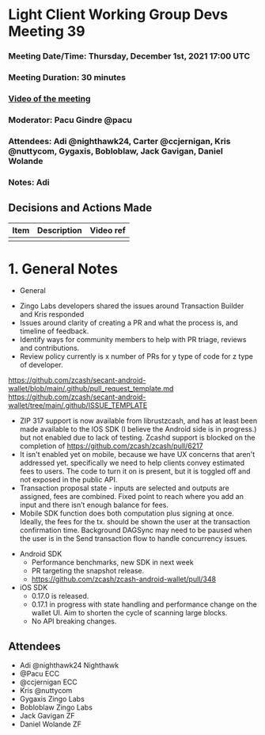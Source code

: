 # Light Client Working Group Devs Meeting 39
### Meeting Date/Time: Thursday, December 1st, 2021 17:00 UTC
### Meeting Duration: 30 minutes
### [Video of the meeting](not-recorded)
### Moderator: Pacu Gindre @pacu
### Attendees: Adi @nighthawk24, Carter @ccjernigan, Kris @nuttycom, Gygaxis, Bobloblaw, Jack Gavigan, Daniel Wolande
### Notes: Adi

## Decisions and Actions Made
| Item | Description | Video ref |
| ------------- | ----------- | --------- |
| | ||


# 1. General Notes
* General

 - Zingo Labs developers shared the issues around Transaction Builder and Kris responded
 - Issues around clarity of creating a PR and what the process is, and timeline of feedback.
 - Identify ways for community members to help with PR triage, reviews and contributions.
 - Review policy currently is x number of PRs for y type of code for z type of developer. 

https://github.com/zcash/secant-android-wallet/blob/main/.github/pull_request_template.md
https://github.com/zcash/secant-android-wallet/tree/main/.github/ISSUE_TEMPLATE

 - ZIP 317 support is now available from librustzcash, and has at least been made available to the IOS SDK (I believe the Android side is in progress.) but not enabled due to lack of testing. Zcashd support is blocked on the completion of https://github.com/zcash/zcash/pull/6217
 - It isn't enabled yet on mobile, because we have UX concerns that aren't addressed yet. specifically we need to help clients convey estimated fees to users. The code to turn it on is present, but it is toggled off and not exposed in the public API.
 - Transaction proposal state - inputs are selected and outputs are assigned, fees are combined. Fixed point to reach where you add an input and there isn’t enough balance for fees.
 - Mobile SDK function does both computation plus signing at once. Ideally, the fees for the tx. should be shown the user at the transaction confirmation time. Background DAGSync may need to be paused when the user is in the Send transaction flow to handle concurrency issues.

* Android SDK
  - Performance  benchmarks, new SDK in next week
  - PR targeting the snapshot release.
  - https://github.com/zcash/zcash-android-wallet/pull/348
* iOS SDK
  - 0.17.0 is released.
  - 0.17.1 in progress with state handling and performance change on the wallet UI. Aim to shorten the cycle of scanning large blocks.
  - No API breaking changes.

## Attendees
* Adi @nighthawk24 Nighthawk
* @Pacu ECC
* @ccjernigan ECC
* Kris @nuttycom
* Gygaxis Zingo Labs
* Bobloblaw Zingo Labs
* Jack Gavigan ZF
* Daniel Wolande ZF